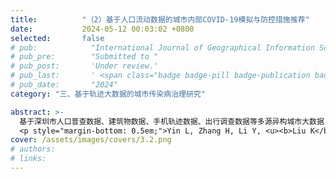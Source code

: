 ```yaml
---
title:          "（2）基于人口流动数据的城市内部COVID-19模拟与防控措施推荐"
date:           2024-05-12 00:03:02 +0800
selected:       false
# pub:            "International Journal of Geographical Information Science (IJGIS)"
# pub_pre:        "Submitted to "
# pub_post:       'Under review.'
# pub_last:       ' <span class="badge badge-pill badge-publication badge-success">Spotlight</span>'
# pub_date:       "2024"
category: "三、基于轨迹大数据的城市传染病治理研究"

abstract: >-
  基于深圳市人口普查数据、建筑物数据、手机轨迹数据、出行调查数据等多源异构城市大数据，构建了基于空间显式智能体的COVID-19时空扩散模型，较好地模拟了深圳市疫情时空发展状态，并模拟了戴口罩、居家隔离、密切接触者追踪等非药物干预措施的效果，评估了不同防控措施组合及实施力度下深圳市暴发二次疫情的概率，为高密度人口的超大型城市防控提供了重要参考。
  <p style="margin-bottom: 0.5em;">Yin L, Zhang H, Li Y, <u><b>Liu K</b></u>, et al. A data driven agent-based model that recommends non-pharmaceutical interventions to suppress Coronavirus disease 2019 resurgence in megacities[J]. Journal of the Royal Society Interface, 2021, 18(181): 20210112.（中科院二区SCI）<a href='https://doi.org/10.1098/rsif.2021.0112' target='_blank'>[paper]</a></p>
cover: /assets/images/covers/3.2.png
# authors:
# links:
---
```

